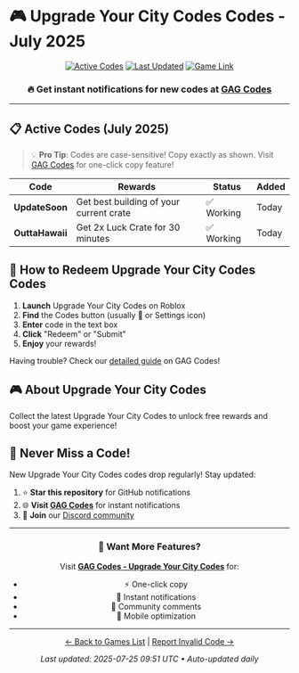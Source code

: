 # 🎮 Upgrade Your City Codes Codes - July 2025

<div align="center">

[![Active Codes](https://img.shields.io/badge/Active%20Codes-2-brightgreen)](https://gagcodes.com/roblox/upgrade-your-city)
[![Last Updated](https://img.shields.io/badge/Last%20Updated-Today-orange)](https://gagcodes.com/roblox/upgrade-your-city)
[![Game Link](https://img.shields.io/badge/Play-Upgrade%20Your%20City%20Codes-red)](https://www.roblox.com/games/)

### 🔥 **Get instant notifications for new codes at [GAG Codes](https://gagcodes.com/roblox/upgrade-your-city)**

</div>

---

## 📋 Active Codes (July 2025)

> 💡 **Pro Tip**: Codes are case-sensitive! Copy exactly as shown. Visit [GAG Codes](https://gagcodes.com/roblox/upgrade-your-city) for one-click copy feature!

| Code | Rewards | Status | Added |
|------|---------|--------|-------|
| **UpdateSoon** | Get best building of your current crate | ✅ Working | Today |
| **OuttaHawaii** | Get 2x Luck Crate for 30 minutes | ✅ Working | Today |


## 📖 How to Redeem Upgrade Your City Codes Codes

1. **Launch** Upgrade Your City Codes on Roblox
2. **Find** the Codes button (usually 🎁 or Settings icon)
3. **Enter** code in the text box
4. **Click** "Redeem" or "Submit"
5. **Enjoy** your rewards!

Having trouble? Check our [detailed guide](https://gagcodes.com/roblox/upgrade-your-city#how-to-redeem) on GAG Codes!

## 🎮 About Upgrade Your City Codes

Collect the latest Upgrade Your City Codes to unlock free rewards and boost your game experience!

## 🔔 Never Miss a Code!

New Upgrade Your City Codes codes drop regularly! Stay updated:

1. ⭐ **Star this repository** for GitHub notifications
2. 🌐 **Visit [GAG Codes](https://gagcodes.com/roblox/upgrade-your-city)** for instant notifications
3. 💬 **Join** our [Discord community](https://gagcodes.com/discord)

---

<div align="center">

### 🚀 Want More Features?

Visit [**GAG Codes - Upgrade Your City Codes**](https://gagcodes.com/roblox/upgrade-your-city) for:
- ⚡ One-click copy
- 🔔 Instant notifications  
- 💬 Community comments
- 📱 Mobile optimization

---

[← Back to Games List](README.md) | [Report Invalid Code →](https://github.com/yourusername/roblox-codes-directory/issues)

*Last updated: 2025-07-25 09:51 UTC • Auto-updated daily*

</div>